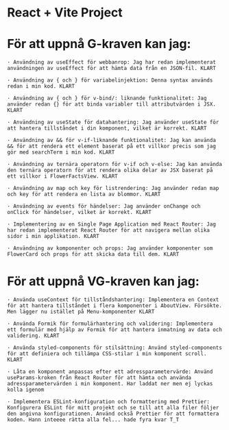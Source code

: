 # React + Vite Project

# För att uppnå G-kraven kan jag:

    · Användning av useEffect för webbanrop: Jag har redan implementerat användningen av useEffect för att hämta data från en JSON-fil. KLART

    · Användning av { och } för variabelinjektion: Denna syntax används redan i min kod. KLART

    · Användning av { och } för v-bind/: liknande funktionalitet: Jag använder redan {} för att binda variabler till attributvärden i JSX. KLART

    · Användning av useState för datahantering: Jag använder useState för att hantera tillståndet i din komponent, vilket är korrekt. KLART

    · Användning av && för v-if-liknande funktionalitet: Jag kan använda && för att rendera ett element baserat på ett villkor precis som jag gör med searchTerm i min kod. KLART

    · Användning av ternära operatorn för v-if och v-else: Jag kan använda den ternära operatorn för att rendera olika delar av JSX baserat på ett villkor i FlowerFactsView. KLART

    · Användning av map och key för listrendering: Jag använder redan map och key för att rendera en lista av blommor. KLART

    · Användning av events för händelser: Jag använder onChange och onClick för händelser, vilket är korrekt. KLART

    · Implementering av en Single Page Application med React Router: Jag har redan implementerat React Router för att navigera mellan olika sidor i min applikation. KLART

    · Användning av komponenter och props: Jag använder komponenter som FlowerCard och props för att skicka data till dem. KLART

# För att uppnå VG-kraven kan jag:

    · Använda useContext för tillståndshantering: Implementera en Context för att hantera tillståndet i flera komponenter i AboutView. Försökte. Men lägger nu istället på Menu-komponenter KLART

    · Använda Formik för formulärhantering och validering: Implementera ett formulär med hjälp av Formik för att hantera inmatning av data och validering. KLART

    · Använda styled-components för stilsättning: Använd styled-components för att definiera och tillämpa CSS-stilar i min komponent scroll. KLART

    · Låta en komponent anpassas efter ett adressparametervärde: Använd useParams-kroken från React Router för att hämta och använda adressparametervärden i min komponent. Har laddat ner men ej lyckas kolla igenom

    · Implementera ESLint-konfiguration och formattering med Prettier: Konfigurera ESLint för mitt projekt och se till att alla filer följer den angivna konfigurationen. Använd också Prettier för att formattera koden. Hann inteeee rätta alla fel... hade fyra kvar T_T
